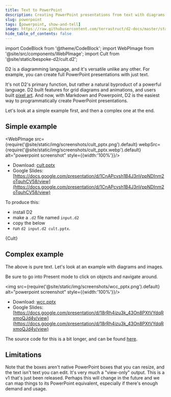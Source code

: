 ```yaml
---
title: Text to PowerPoint
description: Creating PowerPoint presentations from text with diagrams
slug: powerpoint
tags: [powerpoint, show-and-tell]
image: https://raw.githubusercontent.com/terrastruct/d2-docs/master/static/img/screenshots/wcc_pptx.png
hide_table_of_contents: false
---
```

import CodeBlock from '@theme/CodeBlock';
import WebPImage from '@site/src/components/WebPImage';
import Cult from '@site/static/bespoke-d2/cult.d2';

D2 is a diagramming language, and it's versatile unlike any other. For example, you can
create full PowerPoint presentations with just text.

It's not D2's primary function, but rather a natural byproduct of a powerful language. D2
built features for grid diagrams and animations, and users built [pixel
art](https://github.com/terrastruct/d2/issues/1218#issuecomment-1512628007). And now, with
Markdown and Powerpoint, D2 is the easiest way to programmatically create PowerPoint
presentations.

<!-- truncate -->

Let's look at a simple example first, and then a complex one at the end.

## Simple example

<WebPImage src={require('@site/static/img/screenshots/cult_pptx.png').default} webpSrc={require('@site/static/img/screenshots/cult_pptx.webp').default} alt="powerpoint screenshot" style={{width:'100%'}}/>

- Download: [cult.pptx](@site/static/img/generated/cult.pptx)
- Google Slides: [https://docs.google.com/presentation/d/1CnAPcvsh1B4J3nVppNDInm2oTquhCV58/view](https://docs.google.com/presentation/d/1CnAPcvsh1B4J3nVppNDInm2oTquhCV58/view)

To produce this:
- install D2
- make a `.d2` file named `input.d2`
- copy the below
- run `d2 input.d2 cult.pptx`.

<CodeBlock className="language-d2-incomplete">
    {Cult}
</CodeBlock>

## Complex example

The above is pure text. Let's look at an example with diagrams and images.

Be sure to go into Present mode to click on objects and navigate around.

<img src={require('@site/static/img/screenshots/wcc_pptx.png').default} alt="powerpoint screenshot" style={{width:'100%'}}/>

- Download: [wcc.pptx](@site/static/img/generated/wcc.pptx)
- Google Slides: [https://docs.google.com/presentation/d/18rRh4izu3k_43On8PXtVYdqRxmoQJd4y/view](https://docs.google.com/presentation/d/18rRh4izu3k_43On8PXtVYdqRxmoQJd4y/view)

The source code for this is a bit longer, and can be found [here](https://github.com/terrastruct/d2/blob/master/docs/examples/wcc/wcc.d2).

## Limitations

Note that the boxes aren't native PowerPoint boxes that you can resize, and the text isn't
text you can edit. It's very much a "view-only" output. This is a v1 that's just been
released. Perhaps this will change in the future and we can map things to its PowerPoint
equivalent, especially if there's enough demand and usage.
